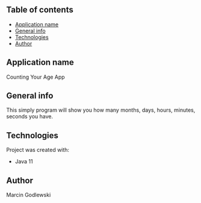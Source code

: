 ## Table of contents
* [Application name](#application-name)
* [General info](#general-info)
* [Technologies](#technologies)
* [Author](#author)

## Application name
Counting Your Age App

## General info
This simply program will show you how many months, days, hours, minutes, seconds you have.
	
## Technologies
Project was created with:
* Java 11

## Author
Marcin Godlewski
